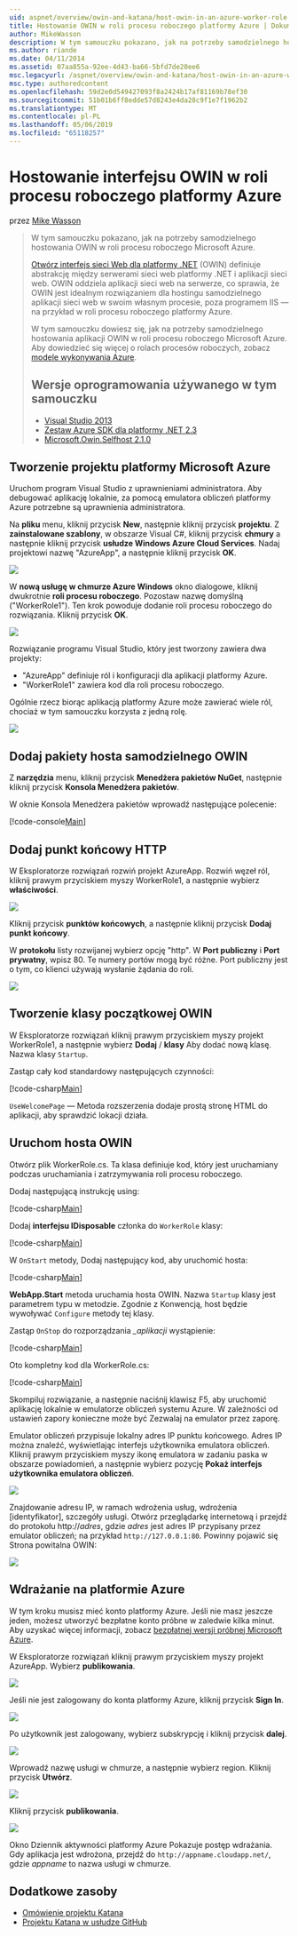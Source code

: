 ```yaml
---
uid: aspnet/overview/owin-and-katana/host-owin-in-an-azure-worker-role
title: Hostowanie OWIN w roli procesu roboczego platformy Azure | Dokumentacja firmy Microsoft
author: MikeWasson
description: W tym samouczku pokazano, jak na potrzeby samodzielnego hostowania OWIN w roli procesu roboczego Microsoft Azure. Open Web Interface for .NET (OWIN) definiuje abstrakcję między serwerem sieci web platformy .NET...
ms.author: riande
ms.date: 04/11/2014
ms.assetid: 07aa855a-92ee-4d43-ba66-5bfd7de20ee6
msc.legacyurl: /aspnet/overview/owin-and-katana/host-owin-in-an-azure-worker-role
msc.type: authoredcontent
ms.openlocfilehash: 59d2e0d549427093f8a2424b17af81169b78ef30
ms.sourcegitcommit: 51b01b6ff8edde57d8243e4da28c9f1e7f1962b2
ms.translationtype: MT
ms.contentlocale: pl-PL
ms.lasthandoff: 05/06/2019
ms.locfileid: "65118257"
---
```

# <a name="host-owin-in-an-azure-worker-role"></a>Hostowanie interfejsu OWIN w roli procesu roboczego platformy Azure

przez [Mike Wasson](https://github.com/MikeWasson)

> W tym samouczku pokazano, jak na potrzeby samodzielnego hostowania OWIN w roli procesu roboczego Microsoft Azure.
>
> [Otwórz interfejs sieci Web dla platformy .NET](http://owin.org/) (OWIN) definiuje abstrakcję między serwerami sieci web platformy .NET i aplikacji sieci web. OWIN oddziela aplikacji sieci web na serwerze, co sprawia, że OWIN jest idealnym rozwiązaniem dla hostingu samodzielnego aplikacji sieci web w swoim własnym procesie, poza programem IIS — na przykład w roli procesu roboczego platformy Azure.
>
> W tym samouczku dowiesz się, jak na potrzeby samodzielnego hostowania aplikacji OWIN w roli procesu roboczego Microsoft Azure. Aby dowiedzieć się więcej o rolach procesów roboczych, zobacz [modele wykonywania Azure](https://azure.microsoft.com/documentation/articles/fundamentals-application-models/#CloudServices).
>
> ## <a name="software-versions-used-in-the-tutorial"></a>Wersje oprogramowania używanego w tym samouczku
>
>
> - [Visual Studio 2013](https://my.visualstudio.com/Downloads?q=visual%20studio%202013)
> - [Zestaw Azure SDK dla platformy .NET 2.3](https://azure.microsoft.com/downloads/)
> - [Microsoft.Owin.Selfhost 2.1.0](http://www.nuget.org/packages/Microsoft.Owin.SelfHost/2.1.0)

## <a name="create-a-microsoft-azure-project"></a>Tworzenie projektu platformy Microsoft Azure

Uruchom program Visual Studio z uprawnieniami administratora. Aby debugować aplikację lokalnie, za pomocą emulatora obliczeń platformy Azure potrzebne są uprawnienia administratora.

Na **pliku** menu, kliknij przycisk **New**, następnie kliknij przycisk **projektu**. Z **zainstalowane szablony**, w obszarze Visual C#, kliknij przycisk **chmury** a następnie kliknij przycisk **usłudze Windows Azure Cloud Services**. Nadaj projektowi nazwę "AzureApp", a następnie kliknij przycisk **OK**.

[![](host-owin-in-an-azure-worker-role/_static/image2.png)](host-owin-in-an-azure-worker-role/_static/image1.png)

W **nową usługę w chmurze Azure Windows** okno dialogowe, kliknij dwukrotnie **roli procesu roboczego**. Pozostaw nazwę domyślną ("WorkerRole1"). Ten krok powoduje dodanie roli procesu roboczego do rozwiązania. Kliknij przycisk **OK**.

[![](host-owin-in-an-azure-worker-role/_static/image4.png)](host-owin-in-an-azure-worker-role/_static/image3.png)

Rozwiązanie programu Visual Studio, który jest tworzony zawiera dwa projekty:

- &quot;AzureApp&quot; definiuje ról i konfiguracji dla aplikacji platformy Azure.
- &quot;WorkerRole1&quot; zawiera kod dla roli procesu roboczego.

Ogólnie rzecz biorąc aplikacją platformy Azure może zawierać wiele ról, chociaż w tym samouczku korzysta z jedną rolę.

![](host-owin-in-an-azure-worker-role/_static/image5.png)

## <a name="add-the-owin-self-host-packages"></a>Dodaj pakiety hosta samodzielnego OWIN

Z **narzędzia** menu, kliknij przycisk **Menedżera pakietów NuGet**, następnie kliknij przycisk **Konsola Menedżera pakietów**.

W oknie Konsola Menedżera pakietów wprowadź następujące polecenie:

[!code-console[Main](host-owin-in-an-azure-worker-role/samples/sample1.cmd)]

## <a name="add-an-http-endpoint"></a>Dodaj punkt końcowy HTTP

W Eksploratorze rozwiązań rozwiń projekt AzureApp. Rozwiń węzeł ról, kliknij prawym przyciskiem myszy WorkerRole1, a następnie wybierz **właściwości**.

![](host-owin-in-an-azure-worker-role/_static/image6.png)

Kliknij przycisk **punktów końcowych**, a następnie kliknij przycisk **Dodaj punkt końcowy**.

W **protokołu** listy rozwijanej wybierz opcję "http". W **Port publiczny** i **Port prywatny**, wpisz 80. Te numery portów mogą być różne. Port publiczny jest o tym, co klienci używają wysłanie żądania do roli.

[![](host-owin-in-an-azure-worker-role/_static/image8.png)](host-owin-in-an-azure-worker-role/_static/image7.png)

## <a name="create-the-owin-startup-class"></a>Tworzenie klasy początkowej OWIN

W Eksploratorze rozwiązań kliknij prawym przyciskiem myszy projekt WorkerRole1, a następnie wybierz **Dodaj** / **klasy** Aby dodać nową klasę. Nazwa klasy `Startup`.

Zastąp cały kod standardowy następujących czynności:

[!code-csharp[Main](host-owin-in-an-azure-worker-role/samples/sample2.cs)]

`UseWelcomePage` — Metoda rozszerzenia dodaje prostą stronę HTML do aplikacji, aby sprawdzić lokacji działa.

## <a name="start-the-owin-host"></a>Uruchom hosta OWIN

Otwórz plik WorkerRole.cs. Ta klasa definiuje kod, który jest uruchamiany podczas uruchamiania i zatrzymywania roli procesu roboczego.

Dodaj następującą instrukcję using:

[!code-csharp[Main](host-owin-in-an-azure-worker-role/samples/sample3.cs)]

Dodaj **interfejsu IDisposable** członka do `WorkerRole` klasy:

[!code-csharp[Main](host-owin-in-an-azure-worker-role/samples/sample4.cs)]

W `OnStart` metody, Dodaj następujący kod, aby uruchomić hosta:

[!code-csharp[Main](host-owin-in-an-azure-worker-role/samples/sample5.cs?highlight=5)]

**WebApp.Start** metoda uruchamia hosta OWIN. Nazwa `Startup` klasy jest parametrem typu w metodzie. Zgodnie z Konwencją, host będzie wywoływać `Configure` metody tej klasy.

Zastąp `OnStop` do rozporządzania  *\_aplikacji* wystąpienie:

[!code-csharp[Main](host-owin-in-an-azure-worker-role/samples/sample6.cs)]

Oto kompletny kod dla WorkerRole.cs:

[!code-csharp[Main](host-owin-in-an-azure-worker-role/samples/sample7.cs)]

Skompiluj rozwiązanie, a następnie naciśnij klawisz F5, aby uruchomić aplikację lokalnie w emulatorze obliczeń systemu Azure. W zależności od ustawień zapory konieczne może być Zezwalaj na emulator przez zaporę.

Emulator obliczeń przypisuje lokalny adres IP punktu końcowego. Adres IP można znaleźć, wyświetlając interfejs użytkownika emulatora obliczeń. Kliknij prawym przyciskiem myszy ikonę emulatora w zadaniu paska w obszarze powiadomień, a następnie wybierz pozycję **Pokaż interfejs użytkownika emulatora obliczeń**.

[![](host-owin-in-an-azure-worker-role/_static/image10.png)](host-owin-in-an-azure-worker-role/_static/image9.png)

Znajdowanie adresu IP, w ramach wdrożenia usług, wdrożenia [identyfikator], szczegóły usługi. Otwórz przeglądarkę internetową i przejdź do protokołu http:\/\/*adres*, gdzie *adres* jest adres IP przypisany przez emulator obliczeń; na przykład `http://127.0.0.1:80`. Powinny pojawić się Strona powitalna OWIN:

![](host-owin-in-an-azure-worker-role/_static/image11.png)

## <a name="deploy-to-azure"></a>Wdrażanie na platformie Azure

W tym kroku musisz mieć konto platformy Azure. Jeśli nie masz jeszcze jeden, możesz utworzyć bezpłatne konto próbne w zaledwie kilka minut. Aby uzyskać więcej informacji, zobacz [bezpłatnej wersji próbnej Microsoft Azure](https://azure.microsoft.com/pricing/free-trial/?WT.mc_id=A261C142F).

W Eksploratorze rozwiązań kliknij prawym przyciskiem myszy projekt AzureApp. Wybierz **publikowania**.

![](host-owin-in-an-azure-worker-role/_static/image12.png)

Jeśli nie jest zalogowany do konta platformy Azure, kliknij przycisk **Sign In**.

[![](host-owin-in-an-azure-worker-role/_static/image14.png)](host-owin-in-an-azure-worker-role/_static/image13.png)

Po użytkownik jest zalogowany, wybierz subskrypcję i kliknij przycisk **dalej**.

[![](host-owin-in-an-azure-worker-role/_static/image16.png)](host-owin-in-an-azure-worker-role/_static/image15.png)

Wprowadź nazwę usługi w chmurze, a następnie wybierz region. Kliknij przycisk **Utwórz**.

![](host-owin-in-an-azure-worker-role/_static/image17.png)

Kliknij przycisk **publikowania**.

[![](host-owin-in-an-azure-worker-role/_static/image19.png)](host-owin-in-an-azure-worker-role/_static/image18.png)

Okno Dziennik aktywności platformy Azure Pokazuje postęp wdrażania. Gdy aplikacja jest wdrożona, przejdź do `http://appname.cloudapp.net/`, gdzie *appname* to nazwa usługi w chmurze.

## <a name="additional-resources"></a>Dodatkowe zasoby

- [Omówienie projektu Katana](an-overview-of-project-katana.md)
- [Projektu Katana w usłudze GitHub](https://github.com/aspnet/AspNetKatana/)
